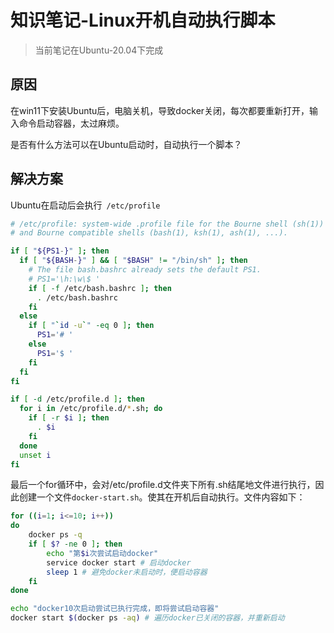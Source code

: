 # 知识笔记-Linux开机自动执行脚本

> 当前笔记在Ubuntu-20.04下完成

## 原因

在win11下安装Ubuntu后，电脑关机，导致docker关闭，每次都要重新打开，输入命令启动容器，太过麻烦。

是否有什么方法可以在Ubuntu启动时，自动执行一个脚本？

## 解决方案

Ubuntu在启动后会执行` /etc/profile`

```bash
# /etc/profile: system-wide .profile file for the Bourne shell (sh(1))
# and Bourne compatible shells (bash(1), ksh(1), ash(1), ...).

if [ "${PS1-}" ]; then
  if [ "${BASH-}" ] && [ "$BASH" != "/bin/sh" ]; then
    # The file bash.bashrc already sets the default PS1.
    # PS1='\h:\w\$ '
    if [ -f /etc/bash.bashrc ]; then
      . /etc/bash.bashrc
    fi
  else
    if [ "`id -u`" -eq 0 ]; then
      PS1='# '
    else
      PS1='$ '
    fi
  fi
fi

if [ -d /etc/profile.d ]; then 
  for i in /etc/profile.d/*.sh; do
    if [ -r $i ]; then
      . $i
    fi
  done
  unset i
fi
```

最后一个for循环中，会对/etc/profile.d文件夹下所有.sh结尾地文件进行执行，因此创建一个文件`docker-start.sh`。使其在开机后自动执行。文件内容如下：

```bash
for ((i=1; i<=10; i++))
do
    docker ps -q
    if [ $? -ne 0 ]; then
        echo "第$i次尝试启动docker"
        service docker start # 启动docker
        sleep 1 # 避免docker未启动时，便启动容器
    fi
done

echo "docker10次启动尝试已执行完成，即将尝试启动容器"
docker start $(docker ps -aq) # 遍历docker已关闭的容器，并重新启动
```


